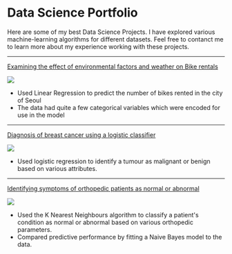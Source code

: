 # Data Science Portfolio

Here are some of my best Data Science Projects. I have explored various machine-learning algorithms for different datasets. Feel free to contanct me to learn more about my experience working with these projects.

***

[Examining the effect of environmental factors and weather on Bike rentals](/sample_page)

<img src="images/dummy_thumbnail.jpg?raw=true"/>

- Used Linear Regression to predict the number of bikes rented in the city of Seoul
- The data had quite a few categorical variables which were encoded for use in the model

***

[Diagnosis of breast cancer using a logistic classifier](/sample_page)

<img src="images/dummy_thumbnail.jpg?raw=true"/>

- Used logistic regression to identify a tumour as malignant or benign based on various attributes.

***

[Identifying symptoms of orthopedic patients as normal or abnormal](/sample_page)

<img src="images/dummy_thumbnail.jpg?raw=true"/>

- Used the K Nearest Neighbours algorithm to classify a patient's condition as normal or abnormal based on various orthopedic parameters.
- Compared predictive performance by fitting a Naive Bayes model to the data.
